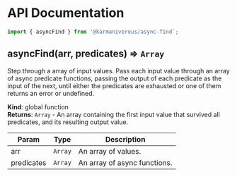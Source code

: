 # API Documentation

```js
import { asyncFind } from '@karmaniverous/async-find`;
```

<a name="asyncFind"></a>

## asyncFind(arr, predicates) ⇒ <code>Array</code>
Step through a array of input values. Pass each input value through anarray of async predicate functions, passing the output of each predicateas the input of the next, until either the predicates are exhausted or oneof them returns an error or undefined.

**Kind**: global function  
**Returns**: <code>Array</code> - An array containing the first input value that survived allpredicates, and its resulting output value.  

| Param | Type | Description |
| --- | --- | --- |
| arr | <code>Array</code> | An array of values. |
| predicates | <code>Array</code> | An array of async functions. |

